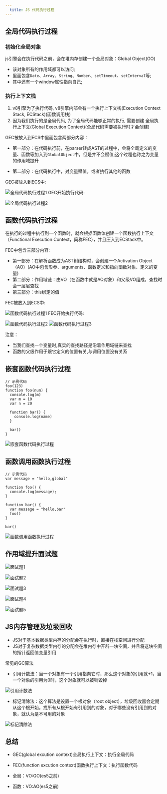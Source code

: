 ```yaml
--- 
  title: JS 代码执行过程
---
```


## 全局代码执行过程

### 初始化全局对象

js引擎会在执行代码之前，会在堆内存创建一个全局对象：Global Object(GO)

- 该对象所有的作用域都可以访问;
- 里面包含`Date`、`Array`、`String`、`Number`、`setTimeout`、`setInterval`等;
- 其中还有一个window属性指向自己;

### 执行上下文栈

1. v8引擎为了执行代码, v8引擎内部会有一个执行上下文栈(Execution Context Stack, ECStack)(函数调用栈)
2. 因为我们执行的是全局代码, 为了全局代码能够正常的执行, 需要创建 全局执行上下文(Global Execution Context)(全局代码需要被执行时才会创建)

GEC被放入到ECS中里面包含两部分内容：

- 第一部分：在代码执行前，在parser转成AST的过程中，会将全局定义的变量、函数等加入到`GlobalObject`中，但是并不会赋值;这个过程也称之为变量的作用域提升

- 第二部分：在代码执行中，对变量赋值，或者执行其他的函数

GEC被放入到ECS中:

![全局代码执行过程1](https://nevermore-picbed-1304219157.cos.ap-guangzhou.myqcloud.com/20220914171411.png)
 GEC开始执行代码:

![全局代码执行过程2](https://nevermore-picbed-1304219157.cos.ap-guangzhou.myqcloud.com/20220914171612.png)

## 函数代码执行过程

在执行的过程中执行到一个函数时，就会根据函数体创建一个函数执行上下文（Functional Execution Context，简称FEC），并且压入到ECStack中。

FEC中包含三部分内容:

- 第一部分：在解析函数成为AST树结构时，会创建一个Activation Object（AO）(AO中包含形参、arguments、函数定义和指向函数对象、定义的变量)
- 第二部分：作用域链：由VO（在函数中就是AO对象）和父级VO组成，查找时会一层层查找
- 第三部分：this绑定的值

FEC被放入到ECS中:

![函数代码执行过程1](https://nevermore-picbed-1304219157.cos.ap-guangzhou.myqcloud.com/20220914173128.png)
FEC开始执行代码:

![函数代码执行过程2](https://nevermore-picbed-1304219157.cos.ap-guangzhou.myqcloud.com/20220914173615.png)
![函数代码执行过程3](https://nevermore-picbed-1304219157.cos.ap-guangzhou.myqcloud.com/20220914173936.png)

注意：

- 当我们查找一个变量时,真实的查找路径是沿着作用域链来查找
- 函数的父级作用于跟它定义的位置有关,与调用位置没有关系

## 嵌套函数代码执行过程

```js:no-line-numbers
// 示例代码
foo(123)
function foo(num) {
  console.log(m)
  var m = 10
  var n = 20

  function bar() {
    console.log(name)
  }

  bar()
}
```

![嵌套函数代码执行过程](https://nevermore-picbed-1304219157.cos.ap-guangzhou.myqcloud.com/20220914180240.png)

## 函数调用函数执行过程

```js:no-line-numbers
// 示例代码
var message = "hello,global"

function foo() {
  console.log(message);
}

function bar() {
  var message = "hello,bar"
  foo()
}

bar()
```

![函数调用函数执行过程](https://nevermore-picbed-1304219157.cos.ap-guangzhou.myqcloud.com/20220914180649.png)

## 作用域提升面试题

![面试题1](https://nevermore-picbed-1304219157.cos.ap-guangzhou.myqcloud.com/20220914194704.png)

![面试题2](https://nevermore-picbed-1304219157.cos.ap-guangzhou.myqcloud.com/微信图片_20220914194916.png)

![面试题3](https://nevermore-picbed-1304219157.cos.ap-guangzhou.myqcloud.com/1.png)

![面试题4](https://nevermore-picbed-1304219157.cos.ap-guangzhou.myqcloud.com/2.png)

![面试题5](https://nevermore-picbed-1304219157.cos.ap-guangzhou.myqcloud.com/3.png)

## JS内存管理及垃圾回收

- JS对于基本数据类型内存的分配会在执行时，直接在栈空间进行分配
- JS对于复杂数据类型内存的分配会在堆内存中开辟一块空间，并且将这块空间的指针返回值变量引用

常见的GC算法

- 引用计数法：当一个对象有一个引用指向它时，那么这个对象的引用就+1，当一个对象的引用为0时，这个对象就可以被销毁掉

![引用计数法](https://nevermore-picbed-1304219157.cos.ap-guangzhou.myqcloud.com/1.PNG)

- 标记清除法：这个算法是设置一个根对象（root object），垃圾回收器会定期从这个根开始，找所有从根开始有引用到的对象，对于哪些没有引用到的对象，就认为是不可用的对象

![标记清除法](https://nevermore-picbed-1304219157.cos.ap-guangzhou.myqcloud.com/20220914202146.png)

## 总结

- GEC(global excution context)全局执行上下文：执行全局代码
- FEC(function excution context)函数执行上下文：执行函数代码

- 全局：VO:GO(es5之前)
- 函数：VO:AO(es5之前)
